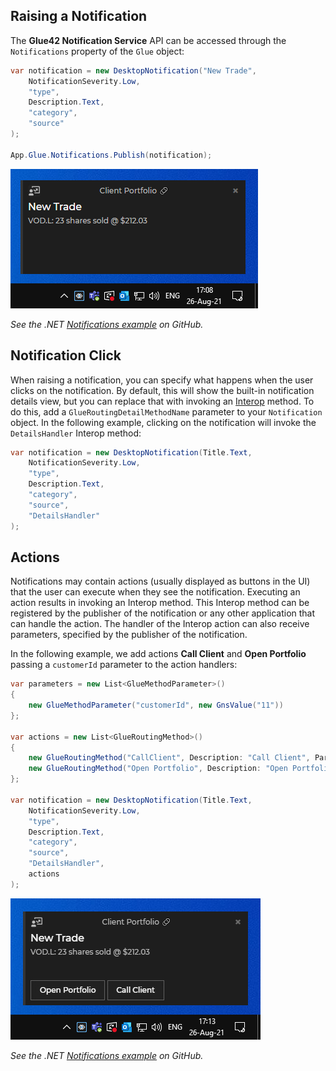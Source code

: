 ## Raising a Notification

The **Glue42 Notification Service** API can be accessed through the `Notifications` property of the `Glue` object:

```csharp
var notification = new DesktopNotification("New Trade",
	NotificationSeverity.Low,
    "type",
    Description.Text,
    "category",
    "source"
);

App.Glue.Notifications.Publish(notification);
```

![Simple notification](../../../images/notifications/no-actions.png)

*See the .NET [Notifications example](https://github.com/Glue42/net-examples/tree/master/notifications) on GitHub.*

## Notification Click

When raising a notification, you can specify what happens when the user clicks on the notification. By default, this will show the built-in notification details view, but you can replace that with invoking an [Interop](../../data-sharing-between-apps/interop/net/index.html#method_invocation) method. To do this, add a `GlueRoutingDetailMethodName` parameter to your `Notification` object. In the following example, clicking on the notification will invoke the `DetailsHandler` Interop method:

```csharp
var notification = new DesktopNotification(Title.Text,
	NotificationSeverity.Low,
	"type",
	Description.Text,
	"category",
	"source",
	"DetailsHandler"
);
```

## Actions

Notifications may contain actions (usually displayed as buttons in the UI) that the user can execute when they see the notification. Executing an action results in invoking an Interop method. This Interop method can be registered by the publisher of the notification or any other application that can handle the action. The handler of the Interop action can also receive parameters, specified by the publisher of the notification.

In the following example, we add actions **Call Client** and **Open Portfolio** passing a `customerId` parameter to the action handlers:

```csharp
var parameters = new List<GlueMethodParameter>()
{
	new GlueMethodParameter("customerId", new GnsValue("11"))
};

var actions = new List<GlueRoutingMethod>()
{
	new GlueRoutingMethod("CallClient", Description: "Call Client", Parameters: parameters),
    new GlueRoutingMethod("Open Portfolio", Description: "Open Portfolio", Parameters: parameters)
};

var notification = new DesktopNotification(Title.Text,
	NotificationSeverity.Low,
	"type",
    Description.Text,
    "category",
    "source",
    "DetailsHandler",
    actions
);
```

![Notification with actions](../../../images/notifications/actions.png)

*See the .NET [Notifications example](https://github.com/Glue42/net-examples/tree/master/notifications) on GitHub.*